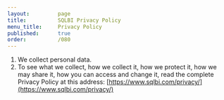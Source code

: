 ```yaml
---
layout:         page
title:          SQLBI Privacy Policy
menu_title:     Privacy Policy
published:      true
order:          /080
---
```


1. We collect personal data.
2. To see what we collect, how we collect it, how we protect it, how we may share it, how you can access and change it, read the complete Privacy Policy at this address: [https://www.sqlbi.com/privacy/](https://www.sqlbi.com/privacy/)